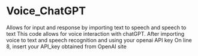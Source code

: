 # Voice_ChatGPT
Allows for input and response by importing text to speech and speech to text
This code allows for voice interaction with chatGPT. After importing voice to text and speech recognition and using your openai API key
On line 8, insert your API_key obtained from OpenAI site
